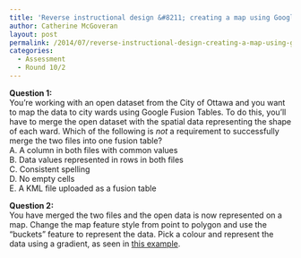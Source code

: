 ```yaml
---
title: 'Reverse instructional design &#8211; creating a map using Google Fusion Tables'
author: Catherine McGoveran
layout: post
permalink: /2014/07/reverse-instructional-design-creating-a-map-using-google-fusion-tables/
categories:
  - Assessment
  - Round 10/2
---
```

**Question 1:**  
You’re working with an open dataset from the City of Ottawa and you want to map the data to city wards using Google Fusion Tables. To do this, you’ll have to merge the open dataset with the spatial data representing the shape of each ward. Which of the following is *not* a requirement to successfully merge the two files into one fusion table?  
A. A column in both files with common values  
B. Data values represented in rows in both files  
C. Consistent spelling  
D. No empty cells  
E. A KML file uploaded as a fusion table

**Question 2:**  
You have merged the two files and the open data is now represented on a map. Change the map feature style from point to polygon and use the “buckets” feature to represent the data. Pick a colour and represent the data using a gradient, as seen in <a href="https://www.google.com/fusiontables/DataSource?docid=1zYIVPFO1PtcxBUSfl1xmwDMPQgV875q9RBALfl4" target="_blank">this example</a>.